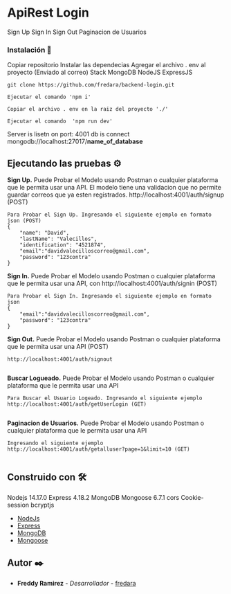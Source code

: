 # ApiRest Login

Sign Up 
Sign In
Sign Out
Paginacion de Usuarios


### Instalación 🔧

Copiar repositorio
Instalar las dependecias
Agregar el archivo . env al proyecto (Enviado al correo)
Stack MongoDB NodeJS ExpressJS

```
git clone https://github.com/fredara/backend-login.git
```


```
Ejecutar el comando 'npm i'
```

```
Copiar el archivo . env en la raiz del proyecto './'
```

```
Ejecutar el comando  'npm run dev'
```

Server is lisetn on port:  4001
db is connect mongodb://localhost:27017/**name_of_database**

## Ejecutando las pruebas ⚙️


**Sign Up.** Puede Probar el Modelo usando Postman o cualquier plataforma que le permita usar una API. El modelo tiene una validacion que no permite guardar correos que ya esten registrados. http://localhost:4001/auth/signup (POST)

```
Para Probar el Sign Up. Ingresando el siguiente ejemplo en formato json (POST)
{
    "name": "David",
    "lastName": "Valecillos",
    "identification": "4521874",
    "email":"davidvalecilloscorreo@gmail.com",
    "password": "123contra"
}

```
**Sign In.** Puede Probar el Modelo usando Postman o cualquier plataforma que le permita usar una API, con http://localhost:4001/auth/signin (POST)

```
Para Probar el Sign In. Ingresando el siguiente ejemplo en formato json
{
    "email":"davidvalecilloscorreo@gmail.com",
    "password": "123contra"
}

```
**Sign Out.** Puede Probar el Modelo usando Postman o cualquier plataforma que le permita usar una API (POST)
```
http://localhost:4001/auth/signout


```
**Buscar Logueado.** Puede Probar el Modelo usando Postman o cualquier plataforma que le permita usar una API  

```
Para Buscar el Usuario Logeado. Ingresando el siguiente ejemplo  http://localhost:4001/auth/getUserLogin (GET)


```

**Paginacion de Usuarios.** Puede Probar el Modelo usando Postman o cualquier plataforma que le permita usar una API  

```
Ingresando el siguiente ejemplo  http://localhost:4001/auth/getalluser?page=1&limit=10 (GET)


```



## Construido con 🛠️

Nodejs 14.17.0
Express 4.18.2
MongoDB
Mongoose 6.7.1
cors
Cookie-session
bcryptjs

* [NodeJs](https://nodejs.org/en/docs/) 
* [Express](https://expressjs.com/en/5x/api.html) 
* [MongoDB](https://www.mongodb.com/docs/) 
* [Mongoose](https://mongoosejs.com/docs/) 




## Autor ✒️

* **Freddy Ramirez** - *Desarrollador* - [fredara](https://github.com/fredara)